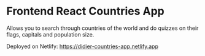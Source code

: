 # Frontend React Countries App
Allows you to search through countries of the world and do quizzes on their flags, capitals and population size. 

Deployed on Netlify: https://didier-countries-app.netlify.app
